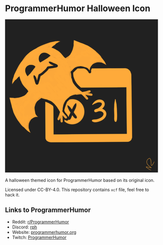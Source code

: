 # ProgrammerHumor Halloween Icon

![ProgrammerHumor Halloween Icon](rph_halloween.webp "Spooky errors 😱")

A halloween themed icon for ProgrammerHumor based on its original icon.

Licensed under CC-BY-4.0. This repository contains `xcf` file, feel free to hack it.

## Links to ProgrammerHumor

- Reddit: [r/ProgrammerHumor](https://reddit.com/r/ProgrammerHumor)
- Discord: [rph](https://discord.gg/rph)
- Website: [programmerhumor.org](https://programmerhumor.org/)
- Twitch: [ProgrammerHumor](https://twitch.tv/ProgrammerHumor)
